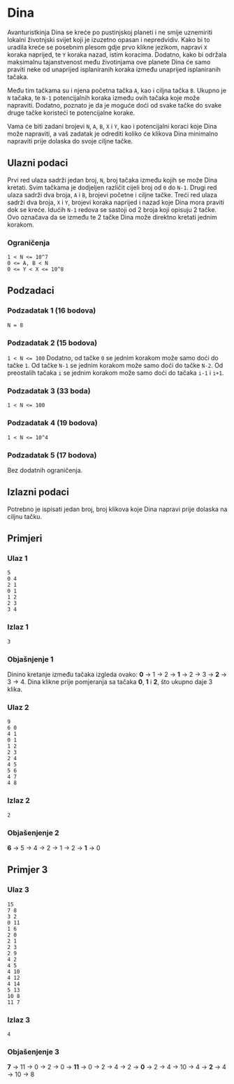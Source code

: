 # Dina

Avanturistkinja Dina se kreće po pustinjskoj planeti i ne smije uznemiriti lokalni životnjski svijet koji je izuzetno opasan i nepredvidiv. Kako bi to uradila kreće se posebnim plesom gdje prvo klikne jezikom, napravi `X` koraka naprijed, te `Y` koraka nazad, istim koracima. Dodatno, kako bi održala maksimalnu tajanstvenost među životinjama ove planete Dina će samo praviti neke od unaprijed isplaniranih koraka između unaprijed isplaniranih tačaka.

Među tim tačkama su i njena početna tačka `A`, kao i ciljna tačka `B`. Ukupno je `N` tačaka, te `N-1` potencijalnih koraka između ovih tačaka koje može napraviti. Dodatno, poznato je da je moguće doći od svake tačke do svake druge tačke koristeći te potencijalne korake.

Vama će biti zadani brojevi `N`, `A`, `B`, `X` i `Y`, kao i potencijalni koraci koje Dina može napraviti, a vaš zadatak je odrediti koliko će klikova Dina minimalno napraviti prije dolaska do svoje ciljne tačke.

## Ulazni podaci

Prvi red ulaza sadrži jedan broj, `N`, broj tačaka između kojih se može Dina kretati. Svim tačkama je dodjeljen različit cijeli broj od `0` do `N-1`.
Drugi red ulaza sadrži dva broja, `A` i `B`, brojevi početne i ciljne tačke.
Treći red ulaza sadrži dva broja, `X` i `Y`, brojevi koraka naprijed i nazad koje Dina mora praviti dok se kreće.
Idućih `N-1` redova se sastoji od 2 broja koji opisuju 2 tačke. Ovo označava da se između te 2 tačke Dina može direktno kretati jednim korakom.

### Ograničenja
```
1 < N <= 10^7
0 <= A, B < N
0 <= Y < X <= 10^8
```

## Podzadaci

### Podzadatak 1 (16 bodova)
`N = 8`

### Podzadatak 2 (15 bodova)
`1 < N <= 100`
Dodatno, od tačke `0` se jednim korakom može samo doći do tačke `1`. Od tačke `N-1` se jednim korakom može samo doći do tačke `N-2`. Od preostalih tačaka `i` se jednim korakom može samo doći do tačaka `i-1` i `i+1`.

### Podzadatak 3 (33 boda)
`1 < N <= 100`

### Podzadatak 4 (19 bodova)
`1 < N <= 10^4`

### Podzadatak 5 (17 bodova)
Bez dodatnih ograničenja.

## Izlazni podaci

Potrebno je ispisati jedan broj, broj klikova koje Dina napravi prije dolaska na ciljnu tačku.

## Primjeri
### Ulaz 1
```
5
0 4
2 1
0 1 
1 2 
2 3 
3 4
```
### Izlaz 1
```
3
```
### Objašnjenje 1
Dinino kretanje između tačaka izgleda ovako: **0** -> 1 -> 2 -> **1** -> 2 -> 3 -> **2** -> 3 -> 4. Dina klikne prije pomjeranja sa tačaka **0**, **1** i **2**, što ukupno daje 3 klika.

### Ulaz 2
```
9
6 0
4 1
0 1
1 2
2 3
2 4
4 5
5 6
4 7
4 8
```
### Izlaz 2
```
2
```
### Objašenjenje 2
**6** -> 5 -> 4 -> 2 -> 1 -> 2 -> **1** -> 0

## Primjer 3
### Ulaz 3
```
15 
7 8
3 2
0 11
1 6
2 0
2 1
2 3
2 9
4 2
4 5
4 10
4 12
4 14
5 13
10 8
11 7
```
### Izlaz 3
```
4
```
### Objašenjenje 3
**7** -> 11 -> 0 -> 2 -> 0 -> **11** -> 0 -> 2 -> 4 -> 2 -> **0** -> 2 -> 4 -> 10 -> 4 -> **2** -> 4 -> 10 -> 8